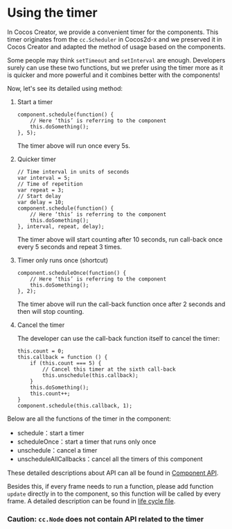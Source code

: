 # Using the timer

In Cocos Creator, we provide a convenient timer for the components. This timer originates from the `cc.Scheduler` in Cocos2d-x and we preserved it in Cocos Creator and adapted the method of usage based on the components.

Some people may think `setTimeout` and `setInterval` are enough. Developers surely can use these two functions, but we prefer using the timer more as it is quicker and more powerful and it combines better with the components!

Now, let's see its detailed using method:

1. Start a timer

    ```
    component.schedule(function() {
        // Here ‘this’ is referring to the component
        this.doSomething();
    }, 5);
    ```

    The timer above will run once every 5s.

2. Quicker timer

    ```
    // Time interval in units of seconds
    var interval = 5;
    // Time of repetition
    var repeat = 3;
    // Start delay
    var delay = 10;
    component.schedule(function() {
        // Here ‘this’ is referring to the component
        this.doSomething();
    }, interval, repeat, delay);
    ```

    The timer above will start counting after 10 seconds, run call-back once every 5 seconds and repeat 3 times.

3. Timer only runs once (shortcut)

    ```
    component.scheduleOnce(function() {
        // Here ‘this’ is referring to the component
        this.doSomething();
    }, 2);
    ```

    The timer above will run the call-back function once after 2 seconds and then will stop counting.

4. Cancel the timer

    The developer can use the call-back function itself to cancel the timer:

    ```
    this.count = 0;
    this.callback = function () {
        if (this.count === 5) {
            // Cancel this timer at the sixth call-back 
            this.unschedule(this.callback);
        }
        this.doSomething();
        this.count++;
    }
    component.schedule(this.callback, 1);
    ```

Below are all the functions of the timer in the component:

- schedule：start a timer
- scheduleOnce：start a timer that runs only once
- unschedule：cancel a timer
- unscheduleAllCallbacks：cancel all the timers of this component

These detailed descriptions about API can all be found in [Component API](http://fireball-x.com/api/classes/Component.html).

Besides this, if every frame needs to run a function, please add function `update` directly in to the component, so this function will be called by every frame. A detailed description can be found in [life cycle file](file:///Users/panda/StudyWork/Cocos/fireball/docs/html/scripting/life-cycle-callbacks.html#update).

### **Caution: `cc.Node` does not contain API related to the timer**
